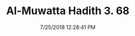 ---
title        : "Al-Muwatta Hadith 3. 68"
date         : 7/25/2018 12:28:41 PM
draft        : false
type         : "hadith"
layout       : "hadith"
BookCode     : "AMH"
VolumeNumber : "3"
HadithNumber : "68"
categories  :  ["Prayer - Completing What is Recalled when Uncertain How Much has been Prayed"]
---